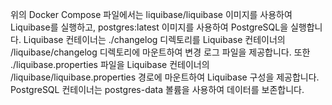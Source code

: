 위의 Docker Compose 파일에서는 liquibase/liquibase 이미지를 사용하여 Liquibase를 실행하고, postgres:latest 이미지를 사용하여 PostgreSQL을 실행합니다. Liquibase 컨테이너는 ./changelog 디렉토리를 Liquibase 컨테이너의 /liquibase/changelog 디렉토리에 마운트하여 변경 로그 파일을 제공합니다. 또한 ./liquibase.properties 파일을 Liquibase 컨테이너의 /liquibase/liquibase.properties 경로에 마운트하여 Liquibase 구성을 제공합니다. PostgreSQL 컨테이너는 postgres-data 볼륨을 사용하여 데이터를 보존합니다.
